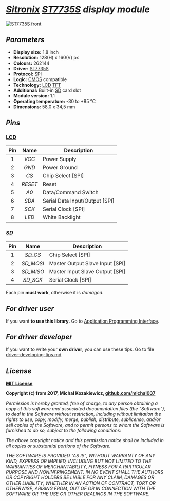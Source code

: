 # *[Sitronix](http://www.sitronix.com.tw/en/index.html) [ST7735S](http://www.sitronix.com.tw/en/product/Driver/mobile_display.html) display module*
[![ST7735S front](https://raw.githubusercontent.com/michal037/driver-ST7735S/master/photos/front_small.png)](https://raw.githubusercontent.com/michal037/driver-ST7735S/master/photos/front.jpg)


## *Parameters*
* **Display size:** 1.8 inch
* **Resolution:** 128(H) x 160(V) px
* **Colours:** 262144
* **Driver:** [ST7735S](https://github.com/michal037/driver-ST7735S/raw/master/datasheet/ST7735S_Datasheet_v1.4.pdf)
* **Protocol:** [SPI](https://en.wikipedia.org/wiki/Serial_Peripheral_Interface_Bus)
* **Logic:** [CMOS](https://en.wikipedia.org/wiki/CMOS) compatible
* **Technology:** [LCD](https://en.wikipedia.org/wiki/Liquid-crystal_display) [TFT](https://en.wikipedia.org/wiki/Thin-film_transistor)
* **Additional:** Built-in [SD](https://en.wikipedia.org/wiki/Secure_Digital) card slot
* **Module version:** 1.1
* **Operating temperature:** -30 to +85 &deg;C
* **Dimensions:** 58,0 x 34,5 mm


## *Pins*
### [LCD](https://raw.githubusercontent.com/michal037/driver-ST7735S/master/photos/front_small_pins.png)
| Pin | Name | Description |
| :---: | :---: | --- |
| 1 | *VCC* | Power Supply |
| 2 | *GND* | Power Ground |
| 3 | *CS* | Chip Select [SPI] |
| 4 | *RESET* | Reset |
| 5 | *A0* | Data/Command Switch |
| 6 | *SDA* | Serial Data Input/Output [SPI] |
| 7 | *SCK* | Serial Clock [SPI] |
| 8 | *LED* | White Backlight |

### *[SD](https://raw.githubusercontent.com/michal037/driver-ST7735S/master/photos/front_small_pins.png)*
| Pin | Name | Description |
| :---: | :---: | --- |
| 1 | *SD_CS* | Chip Select [SPI] |
| 2 | *SD_MOSI* | Master Output Slave Input [SPI] |
| 3 | *SD_MISO* | Master Input Slave Output [SPI] |
| 4 | *SD_SCK* | Serial Clock [SPI] |

Each pin **must work**, otherwise it is *damaged*.


## *For driver user*
If you want **to use this library.**
Go to [Application Programming Interface](documentation/readme.md).


## *For driver developer*
If you want to write your **own driver**, you can use these tips.
Go to file [driver-developing-tips.md](driver-developing-tips.md)


## *License*
**[MIT License](https://raw.githubusercontent.com/michal037/driver-ST7735S/master/LICENSE)**

**Copyright (c) from 2017, Michal Kozakiewicz, [github.com/michal037](https://github.com/michal037)**

*Permission is hereby granted, free of charge, to any person obtaining a copy of this software and associated documentation files (the "Software"), to deal in the Software without restriction, including without limitation the rights to use, copy, modify, merge, publish, distribute, sublicense, and/or sell copies of the Software, and to permit persons to whom the Software is furnished to do so, subject to the following conditions:*

*The above copyright notice and this permission notice shall be included in all copies or substantial portions of the Software.*

*THE SOFTWARE IS PROVIDED "AS IS", WITHOUT WARRANTY OF ANY KIND, EXPRESS OR IMPLIED, INCLUDING BUT NOT LIMITED TO THE WARRANTIES OF MERCHANTABILITY, FITNESS FOR A PARTICULAR PURPOSE AND NONINFRINGEMENT. IN NO EVENT SHALL THE AUTHORS OR COPYRIGHT HOLDERS BE LIABLE FOR ANY CLAIM, DAMAGES OR OTHER LIABILITY, WHETHER IN AN ACTION OF CONTRACT, TORT OR OTHERWISE, ARISING FROM, OUT OF OR IN CONNECTION WITH THE SOFTWARE OR THE USE OR OTHER DEALINGS IN THE SOFTWARE.*
